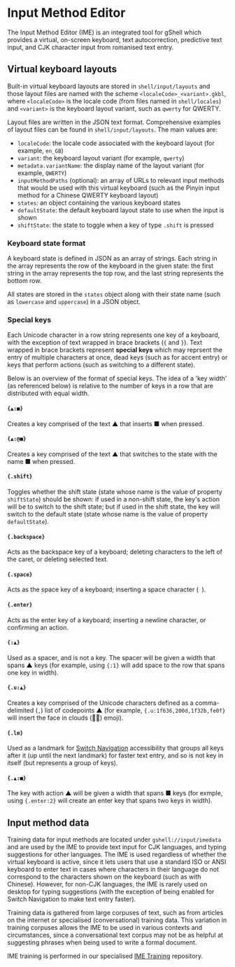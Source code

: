 # Input Method Editor
The Input Method Editor (IME) is an integrated tool for gShell which provides a virtual, on-screen keyboard, text autocorrection, predictive text input, and CJK character input from romanised text entry.

## Virtual keyboard layouts
Built-in virtual keyboard layouts are stored in `shell/input/layouts` and those layout files are named with the scheme `<localeCode>_<variant>.gkbl`, where `<localeCode>` is the locale code (from files named in `shell/locales`) and `<variant>` is the keyboard layout variant, such as `qwerty` for QWERTY.

Layout files are written in the JSON text format. Comprehensive examples of layout files can be found in `shell/input/layouts`. The main values are:

* `localeCode`: the locale code associated with the keyboard layout (for example, `en_GB`)
* `variant`: the keyboard layout variant (for example, `qwerty`)
* `metadata.variantName`: the display name of the layout variant (for example, `QWERTY`)
* `inputMethodPaths` (optional): an array of URLs to relevant input methods that would be used with this virtual keyboard (such as the Pinyin input method for a Chinese QWERTY keyboard layout)
* `states`: an object containing the various keyboard states
* `defaultState`: the default keyboard layout state to use when the input is shown
* `shiftState`: the state to toggle when a key of type `.shift` is pressed

### Keyboard state format
A keyboard state is defined in JSON as an array of strings. Each string in the array represents the row of the keyboard in the given state: the first string in the array represents the top row, and the last string represents the bottom row.

All states are stored in the `states` object along with their state name (such as `lowercase` and `uppercase`) in a JSON object.

### Special keys
Each Unicode character in a row string represents one key of a keyboard, with the exception of text wrapped in brace brackets (`{` and `}`). Text wrapped in brace brackets represent **special keys** which may reprsent the entry of multiple characters at once, dead keys (such as for accent entry) or keys that perform actions (such as switching to a different state).

Below is an overview of the format of special keys. The idea of a 'key width' (as referenced below) is relative to the number of keys in a row that are distributed with equal width.

#### `{▲:■}`
Creates a key comprised of the text ▲ that inserts ■ when pressed.

#### `{▲:@■}`
Creates a key comprised of the text ▲ that switches to the state with the name ■ when pressed.

#### `{.shift}`
Toggles whether the shift state (state whose name is the value of property `shiftState`) should be shown: if used in a non-shift state, the key's action will be to switch to the shift state; but if used in the shift state, the key will switch to the default state (state whose name is the value of property `defaultState`).

#### `{.backspace}`
Acts as the backspace key of a keyboard; deleting characters to the left of the caret, or deleting selected text.

#### `{.space}`
Acts as the space key of a keyboard; inserting a space character (` `).

#### `{.enter}`
Acts as the enter key of a keyboard; inserting a newline character, or confirming an action.

#### `{:▲}`
Used as a spacer, and is not a key. The spacer will be given a width that spans ▲ keys (for example, using `{:1}` will add space to the row that spans one key in width).

#### `{.u:▲}`
Creates a key comprised of the Unicode characters defined as a comma-delimited (`,`) list of codepoints ▲ (for example, `{.u:1f636,200d,1f32b,fe0f}` will insert the face in clouds (😶‍🌫️) emoji).

#### `{.lm}`
Used as a landmark for [Switch Navigation](a11y.md#switchnavigationswitchjs) accessibility that groups all keys after it (up until the next landmark) for faster text entry, and so is not key in itself (but represents a group of keys).

#### `{.▲:■}`
The key with action ▲ will be given a width that spans ■ keys (for exmple, using `{.enter:2}` will create an enter key that spans two keys in width).

## Input method data
Training data for input methods are located under `gshell://input/imedata` and are used by the IME to provide text input for CJK languages, and typing suggestions for other languages. The IME is used regardless of whether the virtual keyboard is active, since it lets users that use a standard ISO or ANSI keyboard to enter text in cases where characters in their language do not correspond to the characters shown on the keyboard (such as with Chinese). However, for non-CJK languages, the IME is rarely used on desktop for typing suggestions (with the exception of being enabled for Switch Navigation to make text entry faster).

Training data is gathered from large corpuses of text, such as from articles on the internet or specialised (conversational) training data. This variation in training corpuses allows the IME to be used in various contexts and circumstances, since a conversational text corpus may not be as helpful at suggesting phrases when being used to write a formal document.

IME training is performed in our specialised [IME Training](https://github.com/LiveGTech/IMETraining) repository.